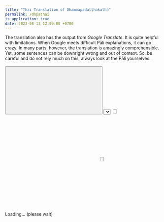 ```yaml
---
title: "Thai Translation of Dhammapadaṭṭhakathā"
permalink: /dhpathai
is_application: true
date: 2023-08-13 12:00:00 +0700
---
```


The translation also has the output from *Google Translate*. It is quite helpful with limitations. When Google meets difficult Pāli explanations, it can go crazy. In many parts, however, the translation is amazingly comprehensible. Yet, some sentences can be downright wrong and out of context. So, be careful and do not rely much on this, always look at the Pāli yourselves.

<div id="toolbar" class="fixed" style="padding-bottom:10px;padding-top:3px;">
<span class="toolbarbg">
<button onClick="bcUtil.toggleToolBar(dhpaThai);"><svg class="icon"><use xlink:href="/assets/fontawesome/custom.svg#window-maximize"></use></svg></button>
<select id="vatthuselector" onChange="dhpaThai.goVatthu();"></select>
<label for="googletrans" title="Google translation"><input type="checkbox" id="googletrans" onClick="dhpaThai.updateDisplay();"><svg class="icon"><use xlink:href="/assets/fontawesome/custom.svg#google"></use></svg></label>
<label for="interwoven" title="Interwoven"><input type="checkbox" id="interwoven" onClick="dhpaThai.interweaveText();"><svg class="icon"><use xlink:href="/assets/fontawesome/custom.svg#random"></use></svg></label>
</span>
</div>
<div id="textdisplay">Loading... (please wait)</div>
<script src="/assets/js/dhpathai.js"></script>
<script src="/assets/js/pako_inflate.min.js"></script>
<script>
dhpaThai.util = bcUtil;
dhpaThai.loadText();
</script>

